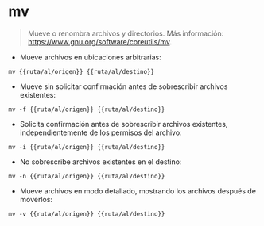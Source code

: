# mv

> Mueve o renombra archivos y directorios.
> Más información: <https://www.gnu.org/software/coreutils/mv>.

- Mueve archivos en ubicaciones arbitrarias:

`mv {{ruta/al/origen}} {{ruta/al/destino}}`

- Mueve sin solicitar confirmación antes de sobrescribir archivos existentes:

`mv -f {{ruta/al/origen}} {{ruta/al/destino}}`

- Solicita confirmación antes de sobrescribir archivos existentes, independientemente de los permisos del archivo:

`mv -i {{ruta/al/origen}} {{ruta/al/destino}}`

- No sobrescribe archivos existentes en el destino:

`mv -n {{ruta/al/origen}} {{ruta/al/destino}}`

- Mueve archivos en modo detallado, mostrando los archivos después de moverlos:

`mv -v {{ruta/al/origen}} {{ruta/al/destino}}`
